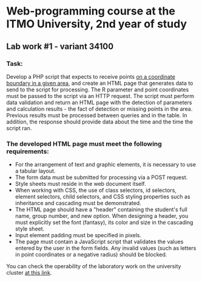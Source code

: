 # Web-programming course at the ITMO University, 2nd year of study

## Lab work #1 - variant 34100

### Task:
Develop a PHP script that expects to receive points [on a coordinate boundary in a given area](https://github.com/nesterrovv/web-programming/blob/master/media/task1.png), 
and create an HTML page that generates data to send to the script for processing. The R parameter and point coordinates must be passed to the script via an HTTP request. 
The script must perform data validation and return an HTML page with the detection of parameters and calculation results - the fact of detection or missing points 
in the area. Previous results must be processed between queries and in the table. In addition, the response should provide data about the time and the time the script ran.

### The developed HTML page must meet the following requirements:
* For the arrangement of text and graphic elements, it is necessary to use a tabular layout.
* The form data must be submitted for processing via a POST request.
* Style sheets must reside in the web document itself.
* When working with CSS, the use of class selectors, id selectors, element selectors, child selectors, and CSS styling properties such as inheritance and cascading must be demonstrated.
* The HTML page should have a "header" containing the student's full name, group number, and new option. When designing a header, you must explicitly set the font (fantasy), its color and size in the cascading style sheet.
* Input element padding must be specified in pixels.
* The page must contain a JavaScript script that validates the values ​​entered by the user in the form fields. Any invalid values ​​(such as letters in point coordinates or a negative radius) should be blocked.

You can check the operability of the laboratory work on the university cluster [at this link](https://se.ifmo.ru/~s312621/lab1/page.html).

